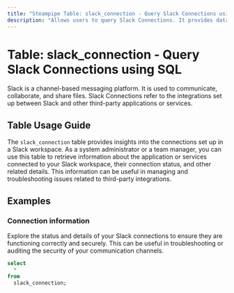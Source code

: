 ```yaml
---
title: "Steampipe Table: slack_connection - Query Slack Connections using SQL"
description: "Allows users to query Slack Connections. It provides data about the connection status, the version of the connected Slack workspace, and other related information."
---
```


# Table: slack_connection - Query Slack Connections using SQL

Slack is a channel-based messaging platform. It is used to communicate, collaborate, and share files. Slack Connections refer to the integrations set up between Slack and other third-party applications or services.

## Table Usage Guide

The `slack_connection` table provides insights into the connections set up in a Slack workspace. As a system administrator or a team manager, you can use this table to retrieve information about the application or services connected to your Slack workspace, their connection status, and other related details. This information can be useful in managing and troubleshooting issues related to third-party integrations.

## Examples

### Connection information
Explore the status and details of your Slack connections to ensure they are functioning correctly and securely. This can be useful in troubleshooting or auditing the security of your communication channels.

```sql
select
  *
from
  slack_connection;
```